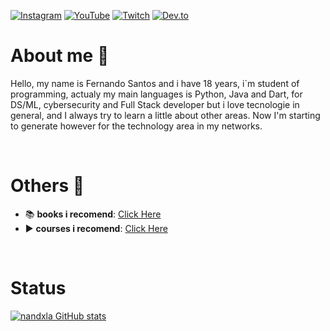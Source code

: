 [![Instagram](https://img.shields.io/badge/Instagram-E4405F?style=for-the-badge&logo=instagram&logoColor=white)](https://instagram.com/nandxla)
[![YouTube](https://img.shields.io/badge/YouTube-FF0000?style=for-the-badge&logo=youtube&logoColor=white)](https://www.youtube.com/channel/UC8pmQf4PfGaPIH7BkOCAOwA)
[![Twitch](https://img.shields.io/badge/Twitch-9146FF?style=for-the-badge&logo=twitch&logoColor=white)](https://twitch.tv/nandxla)
[![Dev.to](https://img.shields.io/badge/dev.to-0A0A0A?style=for-the-badge&logo=dev.to&logoColor=white)](https://dev.to/nandxla)

# About me 👋 
Hello, my name is Fernando Santos and i have 18 years, i`m student of programming, actualy my main languages is Python, Java and Dart, for DS/ML, cybersecurity and Full Stack developer but i love tecnologie in general, and I always try to learn a little about other areas. Now I'm starting to generate however for the technology area in my networks.


<br>

# Others 🔗
- 📚 <b>books i recomend</b>: <a href="pages/livros.md">Click Here</a>
- ▶️ <b>courses i recomend</b>: <a href="pages/cursos.md">Click Here</a>


<br>

# Status
[![nandxla GitHub stats](https://github-readme-stats.vercel.app/api?username=nandxla&theme=radical)](https://github.com/anuraghazra/github-readme-stats)
